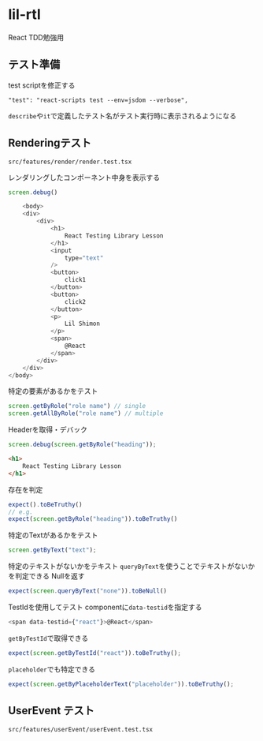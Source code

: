 # lil-rtl
React TDD勉強用

## テスト準備

test scriptを修正する

```
"test": "react-scripts test --env=jsdom --verbose",
```

```describe```や```it```で定義したテスト名がテスト実行時に表示されるようになる

## Renderingテスト

```shell
src/features/render/render.test.tsx
```

レンダリングしたコンポーネント中身を表示する

```js
screen.debug()
```

```js
    <body>
    <div>
        <div>
            <h1>
                React Testing Library Lesson
            </h1>
            <input
                type="text"
            />
            <button>
                click1
            </button>
            <button>
                click2
            </button>
            <p>
                Lil Shimon
            </p>
            <span>
                @React
            </span>
        </div>
    </div>
</body>
```

特定の要素があるかをテスト
```js
screen.getByRole("role name") // single
screen.getAllByRole("role name") // multiple
```

Headerを取得・デバック

```js
screen.debug(screen.getByRole("heading"));
```

```html
<h1>
    React Testing Library Lesson
</h1>
```

存在を判定

```js
expect().toBeTruthy()
// e.g.
expect(screen.getByRole("heading")).toBeTruthy()
```

特定のTextがあるかをテスト
```js
screen.getByText("text");
```

特定のテキストがないかをテキスト
```queryByText```を使うことでテキストがないかを判定できる Nullを返す
```js
expect(screen.queryByText("none")).toBeNull()
```

TestIdを使用してテスト
componentに```data-testid```を指定する

```js
<span data-testid={"react"}>@React</span>
```

```getByTestId```で取得できる

```js
expect(screen.getByTestId("react")).toBeTruthy();
```

```placeholder```でも特定できる
```js
expect(screen.getByPlaceholderText("placeholder")).toBeTruthy();
```

## UserEvent テスト
```
src/features/userEvent/userEvent.test.tsx
```